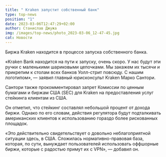 ```yaml
---
title: " Kraken запустит собственный банк"
type: top-news
position: "1"
date: 2023-03-06T12:47:29+02:00
author: Станислав Джужа
img: /images/top-news/photo_2023-03-06_12-47-45.jpg
cat: Новости
---
```

Биржа Kraken находится в процессе запуска собственного банка.

«Kraken Bank находится на пути к запуску, очень скоро. У нас будут эти ручки с маленькими шариковыми цепочками. Мы закажем их тысячи и прикрепим к столам всех банков Уолл-стрит повсюду. С нашим логотипом», — заявил главный юрисконсульт Kraken Марко Сантори.

Сантори также прокомментировал запрет Комиссии по ценным бумагами и биржам США (SEC) для Kraken на предоставления услуг стейкинга клиентам из США.

Он отметил, что стейкинг составлял небольшой процент от дохода биржи. Однако по его словам, действия регулятора будут подталкивать американских клиентов к использованию гораздо более рискованных площадок.

«Это действительно свидетельствует о довольно неблагоприятной ситуации здесь, в США. Сложилась нормативно-правовая база, которая, по сути, вынуждает пользователей использовать оффшорные биржи, которые с радостью примут их с VPN», — добавил он.